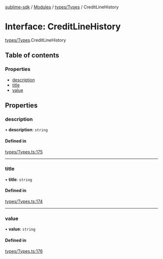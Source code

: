 [sublime-sdk](../README.md) / [Modules](../modules.md) / [types/Types](../modules/types_Types.md) / CreditLineHistory

# Interface: CreditLineHistory

[types/Types](../modules/types_Types.md).CreditLineHistory

## Table of contents

### Properties

- [description](types_Types.CreditLineHistory.md#description)
- [title](types_Types.CreditLineHistory.md#title)
- [value](types_Types.CreditLineHistory.md#value)

## Properties

### description

• **description**: `string`

#### Defined in

[types/Types.ts:175](https://github.com/akshay111meher/sublime-sdk/blob/e2731c8/src/types/Types.ts#L175)

___

### title

• **title**: `string`

#### Defined in

[types/Types.ts:174](https://github.com/akshay111meher/sublime-sdk/blob/e2731c8/src/types/Types.ts#L174)

___

### value

• **value**: `string`

#### Defined in

[types/Types.ts:176](https://github.com/akshay111meher/sublime-sdk/blob/e2731c8/src/types/Types.ts#L176)

